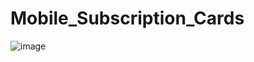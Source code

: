 # Mobile_Subscription_Cards
![image](https://github.com/eniskrt/Mobile_Subscription_Cards/assets/141591900/b040471a-b4c2-4aef-a0f5-286b590872aa)


